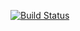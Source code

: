 [![Build Status](https://travis-ci.com/mxrph/project4.svg?branch=master)](https:travis-ci.com/mxrph/project4)

